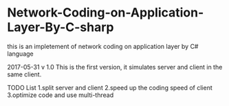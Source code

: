 # Network-Coding-on-Application-Layer-By-C-sharp
this is an impletement of network coding on application layer by C# language

2017-05-31
v 1.0
This is the first version, it simulates server and client in the same client.

TODO List
1.split server and client
2.speed up the coding speed of client
3.optimize code and use multi-thread